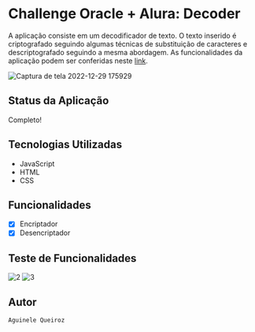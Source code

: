 # Challenge Oracle + Alura: Decoder
A aplicação consiste em um decodificador de texto. O texto inserido é criptografado seguindo algumas técnicas de substituição de caracteres e descriptografado seguindo a mesma abordagem. As funcionalidades da aplicação podem ser conferidas neste [link](https://aguinelequeiroz.github.io/Challenge-Oracle-One-Decoder/).

![Captura de tela 2022-12-29 175929](https://user-images.githubusercontent.com/66737248/210010755-1fa26190-4997-4dc6-8273-6167f3c20ca4.png)


## Status da Aplicação
Completo!

## Tecnologias Utilizadas

* JavaScript
* HTML
* CSS

## Funcionalidades

- [x] Encriptador
- [x] Desencriptador

## Teste de Funcionalidades
![2](https://user-images.githubusercontent.com/66737248/210010765-6529a188-7134-4de6-b2a5-a7a527004975.png)
![3](https://user-images.githubusercontent.com/66737248/210010769-3f470019-ce48-42b6-8ba8-963fffb9622c.png)

## Autor
```
Aguinele Queiroz
```
